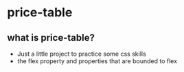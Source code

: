 # price-table

## what is price-table?
- Just a little project to practice some css skills
- the flex property and properties that are bounded to flex